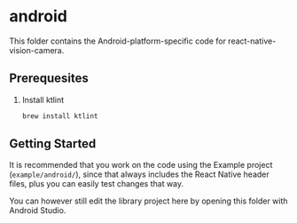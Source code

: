# android

This folder contains the Android-platform-specific code for react-native-vision-camera.

## Prerequesites

1. Install ktlint
    ```sh
    brew install ktlint
    ```

## Getting Started

It is recommended that you work on the code using the Example project (`example/android/`), since that always includes the React Native header files, plus you can easily test changes that way.

You can however still edit the library project here by opening this folder with Android Studio.
